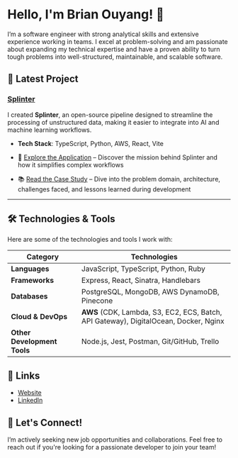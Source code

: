# Hello, I'm Brian Ouyang! 👋

I’m a software engineer with strong analytical skills and extensive experience working in teams. I excel at problem-solving and am passionate about expanding my technical expertise and have a proven ability to turn tough problems into well-structured, maintainable, and scalable software.

## 🚀 Latest Project

### [Splinter](https://github.com/splinter-app)
I created **Splinter**, an open-source pipeline designed to streamline the processing of unstructured data, making it easier to integrate into AI and machine learning workflows.

- **Tech Stack**: TypeScript, Python, AWS, React, Vite

- 🌟 [Explore the Application](https://splinter-app.github.io/) – Discover the mission behind Splinter and how it simplifies complex workflows
- 📚 [Read the Case Study](https://splinter-app.github.io/case-study) – Dive into the problem domain, architecture, challenges faced, and lessons learned during development

---

## 🛠️ Technologies & Tools

Here are some of the technologies and tools I work with:

| **Category**           | **Technologies**                                                                                     |
|------------------------|------------------------------------------------------------------------------------------------------|
| **Languages**          | JavaScript, TypeScript, Python, Ruby                                                                  |
| **Frameworks**         | Express, React, Sinatra, Handlebars                                                                  |
| **Databases**          | PostgreSQL, MongoDB, AWS DynamoDB, Pinecone                                                          |
| **Cloud & DevOps**     | **AWS** (CDK, Lambda, S3, EC2, ECS, Batch, API Gateway), DigitalOcean, Docker, Nginx                |
| **Other Development Tools** | Node.js, Jest, Postman, Git/GitHub, Trello                                                      |


## 🔗 Links

- [Website](https://brianouyang.com/)
- [LinkedIn](https://www.linkedin.com/in/ouyangbrian/)

## 💬 Let's Connect!

I’m actively seeking new job opportunities and collaborations. Feel free to reach out if you're looking for a passionate developer to join your team!
